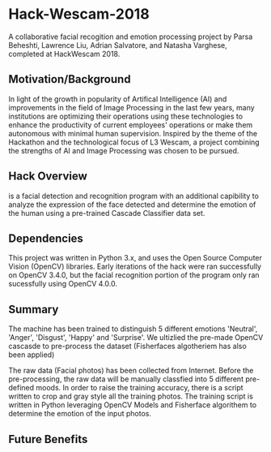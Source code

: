 # Hack-Wescam-2018

A collaborative facial recogition and emotion processing project by Parsa Beheshti, Lawrence Liu, Adrian Salvatore, and Natasha Varghese, completed at HackWescam 2018.

## Motivation/Background
In light of the growth in popularity of Artifical Intelligence (AI) and improvements in the field of Image Processing in the last few years, many institutions are optimizing their operations using these technologies to enhance the productivity of current employees' operations or make them autonomous with minimal human supervision. Inspired by the theme of the Hackathon and the technological focus of L3 Wescam, a project combining the strengths of AI and Image Processing was chosen to be pursued.

## Hack Overview
<name> is a facial detection and recognition program with an additional capibility to analyze the expression of the face detected and determine the emotion of the human using a pre-trained Cascade Classifier data set.
  
## Dependencies
This project was written in Python 3.x, and uses the Open Source Computer Vision (OpenCV) libraries. Early iterations of the hack were ran successfully on OpenCV 3.4.0, but the facial recognition portion of the program only ran sucessfully using OpenCV 4.0.0.

## Summary
The machine has been trained to distinguish 5 different emotions 'Neutral', 'Anger', 'Disgust', 'Happy' and 'Surprise'.
We ultizlied the pre-made OpenCV cascasde to pre-process the dataset (Fisherfaces algotheriem has also been applied)

The raw data (Facial photos) has been collected from Internet. Before the pre-processing, the raw data will be manually classfied into 5 different pre-defined moods. In order to raise the training accuracy, there is a script written to crop and gray style all the training photos. The training script is written in Python leveraging OpenCV Models and Fisherface algorithem to determine the emotion of the input photos. 


## Future Benefits 


